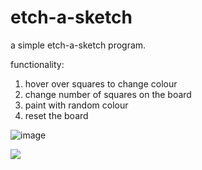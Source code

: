 # etch-a-sketch

a simple etch-a-sketch program.

functionality:
1. hover over squares to change colour
2. change number of squares on the board
3. paint with random colour
4. reset the board

![image](https://github.com/user-attachments/assets/a6e8e894-4369-40df-9260-929ff1096062)


<img src="/etchasketchdemo.jpg">

